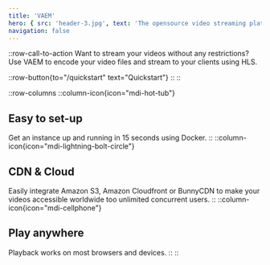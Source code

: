 ```yaml
---
title: 'VAEM'
hero: { src: 'header-3.jpg', text: 'The opensource video streaming platform.' }
navigation: false
---
```


::row-call-to-action
Want to stream your videos without any restrictions? Use VAEM to encode your video files and stream to your clients using HLS.

  ::row-button{to="/quickstart" text="Quickstart"}
  ::
::

::row-columns
  ::column-icon{icon="mdi-hot-tub"}
## Easy to set-up
Get an instance up and running in 15 seconds using Docker.
  ::
  ::column-icon{icon="mdi-lightning-bolt-circle"}
## CDN & Cloud

Easily integrate Amazon S3, Amazon Cloudfront or BunnyCDN to make your videos accessible worldwide too unlimited
concurrent users.
  ::
  ::column-icon{icon="mdi-cellphone"}
## Play anywhere

Playback works on most browsers and devices.
  ::
::


